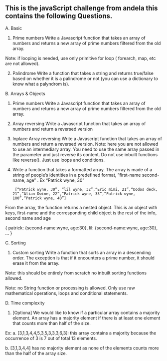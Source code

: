 This is the javaScript challenge from andela this contains the following Questions.
----------------------------------------------------------------

A. Basic 

1. Prime numbers
Write a Javascript function that takes an array of numbers and returns a new array of prime numbers filtered from the old array.

Note: if looping is needed, use only primitive for loop ( forearch, map, etc are not allowed).

2. Palindrome
Write a function that takes a string and returns true/false based on whether it is a palindrome or not (you can use a dictionary to know what a palyndrom is).




B. Arrays & Objects
1. Prime numbers
Write a Javascript function that takes an array of numbers and returns a new array of prime numbers filtered from the old array.

2. Array reversing
Write a Javascript function that takes an array of numbers and return a reversed version


3. Inplace Array reversing
Write a Javascript function that takes an array of numbers and return a reversed version. Note: here you are not allowed to use an intermediary array. You need to use the same array passed in the parameter and just reverse its content. Do not use inbuilt functions like reverse(). Just use loops and conditions.

4. Write a function that takes a formatted array. The array is made of a string of people’s identities in a predefined format, 
“first-name second-name, age” . Ex “Patrick wyne, 30”

		[“Patrick wyne, 30”, “lil wyne, 32”,“Eric mimi, 21”,“Dodos deck, 21”,“Alian Dwine, 22”,“Patrick wyne, 33”,“Patrick wyne, 100”,“Patrick wyne, 40”]

From the array, the function returns a nested object. This is an object with keys, first-name and the corresponding child object is the rest of the info, second name and age

{
    patrick: {second-name:wyne, age:30},
 lil: {second-name:wyne, age:30},
 ...
}





C. Sorting

1. Custom sorting
Write a function that sorts an array in a descending order. The exception is that if it encounters a prime number, it should erase it from the array. 

Note: this should be entirely from scratch no inbuilt sorting functions allowed.



Note: no String function or processing is allowed. 
Only use raw mathematical operations, loops and conditional statements. 




D. Time complexity

1. [Optiona] We would like to know if a particular array contains a majority element. An array has a majority element if there is at least one element that counts more than half of the size. 

Ex: 
 a. [3,1,3,4,4,5,3,5,3,3,3,6,3]: this array contains a majority because the occurrence of 3 is 7 out of total 13 elements. 

b. [3,1,3,4,4] has no majority element as none of the elements counts more than the half of the array size.



